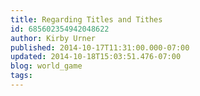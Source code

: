 ```yaml
---
title: Regarding Titles and Tithes
id: 685602354942048622
author: Kirby Urner
published: 2014-10-17T11:31:00.000-07:00
updated: 2014-10-18T15:03:51.476-07:00
blog: world_game
tags: 
---
```


